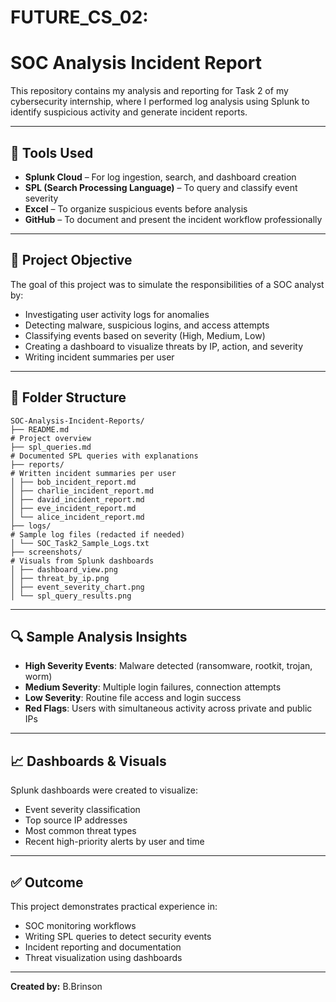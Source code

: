# FUTURE_CS_02: 
# SOC Analysis Incident Report

This repository contains my analysis and reporting for Task 2 of my cybersecurity internship, where I performed log analysis using Splunk to identify suspicious activity and generate incident reports.

---

## 🔧 Tools Used

- **Splunk Cloud** – For log ingestion, search, and dashboard creation  
- **SPL (Search Processing Language)** – To query and classify event severity  
- **Excel** – To organize suspicious events before analysis  
- **GitHub** – To document and present the incident workflow professionally 

---

## 📌 Project Objective

The goal of this project was to simulate the responsibilities of a SOC analyst by:

- Investigating user activity logs for anomalies  
- Detecting malware, suspicious logins, and access attempts  
- Classifying events based on severity (High, Medium, Low)  
- Creating a dashboard to visualize threats by IP, action, and severity  
- Writing incident summaries per user

---

## 📁 Folder Structure
```
SOC-Analysis-Incident-Reports/
├── README.md 
# Project overview
├── spl_queries.md 
# Documented SPL queries with explanations
├── reports/ 
# Written incident summaries per user
│ ├── bob_incident_report.md
│ ├── charlie_incident_report.md
│ ├── david_incident_report.md
│ ├── eve_incident_report.md
│ └── alice_incident_report.md
├── logs/ 
# Sample log files (redacted if needed)
│ └── SOC_Task2_Sample_Logs.txt
├── screenshots/ 
# Visuals from Splunk dashboards
│ ├── dashboard_view.png
│ ├── threat_by_ip.png
│ ├── event_severity_chart.png
│ └── spl_query_results.png
```
---

## 🔍 Sample Analysis Insights

- **High Severity Events**: Malware detected (ransomware, rootkit, trojan, worm)
- **Medium Severity**: Multiple login failures, connection attempts
- **Low Severity**: Routine file access and login success  
- **Red Flags**: Users with simultaneous activity across private and public IPs

---

## 📈 Dashboards & Visuals

Splunk dashboards were created to visualize:
- Event severity classification
- Top source IP addresses
- Most common threat types
- Recent high-priority alerts by user and time

---

## ✅ Outcome

This project demonstrates practical experience in:
- SOC monitoring workflows  
- Writing SPL queries to detect security events  
- Incident reporting and documentation  
- Threat visualization using dashboards  

---

**Created by:** B.Brinson

